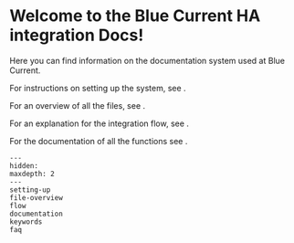 # Welcome to the Blue Current HA integration Docs!

Here you can find information on the documentation system used at Blue Current.

For instructions on setting up the system, see [](setting-up).

For an overview of all the files, see [](file-overview).

For an explanation for the integration flow, see [](flow).

For the documentation of all the functions see [](documentation).

```{toctree}
---
hidden:
maxdepth: 2
---
setting-up
file-overview
flow
documentation
keywords
faq
```

